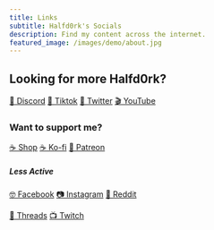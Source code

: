 ```yaml
---
title: Links
subtitle: Halfd0rk's Socials
description: Find my content across the internet.
featured_image: /images/demo/about.jpg
---
```



## Looking for more Halfd0rk?

<a href="https://discord.gg/bBQEFVavZd" class="button button--discord">👾 Discord</a>
<a href="https://www.tiktok.com/@halfd0rk" class="button button--tiktok">🎵 Tiktok</a>
<a href="https://twitter.com/halfd0rk" class="button button--twitter">🦆 Twitter</a>
<a href="https://www.youtube.com/@halfd0rk/" class="button button--youtube">🎬 YouTube</a>
<!--<a href="https://www.youtube.com/@halfd0rktutorials" class="button button--sandbox">🏫 TSB Tutorials</a> 
<a href="https://www.sandbox.game/en/users/halfd0rk/0d54ba22-f2ff-44e8-8947-e7eb85cd3349/?tab=Experiences" class="button button--sandbox">🎮 My Sandbox</a>-->

### Want to support me?
<a href="https://shop.halfd0rk.com/" class="button button--kofi">☕ Shop</a>
<a href="https://ko-fi.com/halfd0rk" class="button button--kofi">☕ Ko-fi</a>
<a href="https://www.patreon.com/halfd0rk" class="button button--patreon">💌 Patreon</a>

##### Less Active
<a href="https://www.facebook.com/profile.php?id=100090145293991" class="button button--facebook">🤓 Facebook</a>
<a href="https://www.instagram.com/halfd0rk/" class="button button--instagram">📷 Instagram</a>
<a href="https://www.reddit.com/r/halfd0rk/" class="button button--reddit">🤖 Reddit</a>
<!--<a href="https://t.me/halfd0rk" class="button button--telegram">💬 Telegram</a>-->
<a href="https://www.threads.net/@halfd0rk" class="button button--threads">🧵 Threads</a>
<a href="https://www.twitch.tv/halfd0rk" class="button button--twitch">📺 Twitch</a>